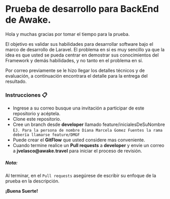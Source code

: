 # Prueba de desarrollo para BackEnd de Awake.

Hola y muchas gracias por tomar el tiempo para la prueba.

El objetivo es validar sus habilidades para desarrollar software bajo el marco de desarrollo de Laravel. El problema en si es muy sencillo ya que la idea es que usted se pueda centrar en demostrar sus conocimientos del Framework y demás habilidades, y no tanto en el problema en sí.

Por correo previamente se le hizo llegar los detalles técnicos y de evaluación, a continuación encontrara el detalle para la entrega del resultado.

### Instrucciones 📋

- Ingrese a su correo busque una invitación a participar de este repositorio y acéptela.
- Clone este repositorio.
- Cree un branch desde __developer__ llamado feature/inicialesDeSuNombre ```EJ. Para la persona de nombre Diana Marcela Gomez Fuentes la rama debería llamarse feature/DMGF```
- Puede crear el __GitFlow__ que usted considere mas conveniente.
- Cuando termine realice un __Pull requests__ a __developer__ y envíe un correo a __jvelasco@awake.travel__ para iniciar el proceso de revisión.

##### Nota:
Al terminar, en el ```Pull requests``` asegúrese de escribir su enfoque de la prueba en la descripción.

**¡Buena Suerte!**
